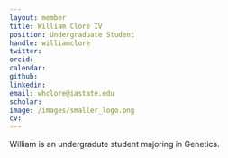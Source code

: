 ```yaml
---
layout: member
title: William Clore IV
position: Undergraduate Student
handle: williamclore
twitter: 
orcid: 
calendar: 
github: 
linkedin: 
email: whclore@iastate.edu
scholar: 
image: /images/smaller_logo.png
cv: 
---
```


William is an undergradute student majoring in Genetics.
